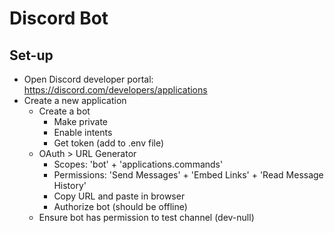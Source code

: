 # Discord Bot

## Set-up

- Open Discord developer portal: https://discord.com/developers/applications
- Create a new application
  - Create a bot
    - Make private
    - Enable intents
    - Get token (add to .env file)
  - OAuth > URL Generator
    - Scopes: 'bot' + 'applications.commands'
    - Permissions: 'Send Messages' + 'Embed Links' + 'Read Message History'
    - Copy URL and paste in browser
    - Authorize bot (should be offline)
  - Ensure bot has permission to test channel (dev-null)


